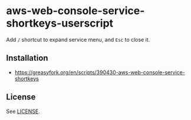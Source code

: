 # aws-web-console-service-shortkeys-userscript

Add `/` shortcut to expand service menu, and `Esc` to close it.

## Installation

* https://greasyfork.org/en/scripts/390430-aws-web-console-service-shortkeys

## License

See [LICENSE](LICENSE).
